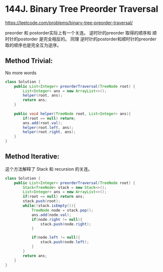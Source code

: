 # 144J. Binary Tree Preorder Traversal
https://leetcode.com/problems/binary-tree-preorder-traversal/

preorder 和 postorder实际上有一个关连。
逆时针的preorder 取得的顺序和 顺时针的postorder 是完全相反的。
同理
逆时针的postorder和顺时针的preorder取的顺序也是完全互为逆序。
## Method Trivial:
No more words
```java
class Solution {
    public List<Integer> preorderTraversal(TreeNode root) {
        List<Integer> ans = new ArrayList<>();
        helper(root, ans);
        return ans;
    }
    
    public void helper(TreeNode root, List<Integer> ans){
        if(root == null) return;
        ans.add(root.val);
        helper(root.left, ans);
        helper(root.right, ans);
    }
}
```

## Method Iterative:
这个方法解释了 Stack 和 recursion 的关连。
```java
class Solution {
    public List<Integer> preorderTraversal(TreeNode root) {
        Stack<TreeNode> stack = new Stack<>();
        List<Integer> ans = new ArrayList<>();
        if(root == null) return ans;
        stack.push(root);
        while(!stack.isEmpty()){
            TreeNode node = stack.pop();
            ans.add(node.val);
            if(node.right != null){
                stack.push(node.right);
            }

            if(node.left != null){
                stack.push(node.left);
            }   
        }
        return ans;        
    }
}
```
